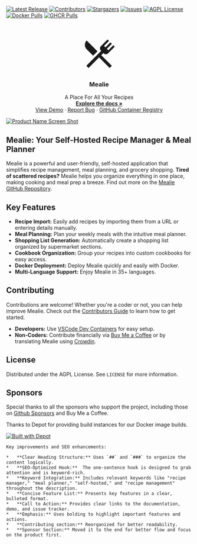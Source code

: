 [![Latest Release][latest-release-shield]][latest-release-url]
[![Contributors][contributors-shield]][contributors-url]
[![Stargazers][stars-shield]][stars-url]
[![Issues][issues-shield]][issues-url]
[![AGPL License][license-shield]][license-url]
[![Docker Pulls][docker-pull]][docker-url]
[![GHCR Pulls][ghcr-pulls]][ghcr-url]

<!-- PROJECT LOGO -->
<br />
<p align="center">
  <a href="https://github.com/mealie-recipes/mealie">
<svg style="width:100px;height:100px" viewBox="0 0 24 24">
    <path fill="currentColor" d="M8.1,13.34L3.91,9.16C2.35,7.59 2.35,5.06 3.91,3.5L10.93,10.5L8.1,13.34M13.41,13L20.29,19.88L18.88,21.29L12,14.41L5.12,21.29L3.71,19.88L13.36,10.22L13.16,10C12.38,9.23 12.38,7.97 13.16,7.19L17.5,2.82L18.43,3.74L15.19,7L16.15,7.94L19.39,4.69L20.31,5.61L17.06,8.85L18,9.81L21.26,6.56L22.18,7.5L17.81,11.84C17.03,12.62 15.77,12.62 15,11.84L14.78,11.64L13.41,13Z" />
</svg>
  </a>

  <h3 align="center">Mealie</h3>

  <p align="center">
    A Place For All Your Recipes
    <br />
    <a href="https://docs.mealie.io/"><strong>Explore the docs »</strong></a>
  <a href="https://github.com/mealie-recipes/mealie">
  </a>
    <br />
    <a href="https://demo.mealie.io/">View Demo</a>
    ·
    <a href="https://github.com/mealie-recipes/mealie/issues">Report Bug</a>
    ·
    <a href="https://github.com/mealie-recipes/mealie/pkgs/container/mealie">GitHub Container Registry</a>
</p>

[![Product Name Screen Shot][product-screenshot]](https://docs.mealie.io)

## Mealie: Your Self-Hosted Recipe Manager & Meal Planner

Mealie is a powerful and user-friendly, self-hosted application that simplifies recipe management, meal planning, and grocery shopping.  **Tired of scattered recipes?**  Mealie helps you organize everything in one place, making cooking and meal prep a breeze.  Find out more on the [Mealie GitHub Repository](https://github.com/mealie-recipes/mealie).

## Key Features

*   **Recipe Import:** Easily add recipes by importing them from a URL or entering details manually.
*   **Meal Planning:** Plan your weekly meals with the intuitive meal planner.
*   **Shopping List Generation:** Automatically create a shopping list organized by supermarket sections.
*   **Cookbook Organization:** Group your recipes into custom cookbooks for easy access.
*   **Docker Deployment:** Deploy Mealie quickly and easily with Docker.
*   **Multi-Language Support:**  Enjoy Mealie in 35+ languages.

## Contributing

Contributions are welcome! Whether you're a coder or not, you can help improve Mealie.  Check out the [Contributors Guide](https://nightly.mealie.io/contributors/developers-guide/code-contributions/) to learn how to get started.

*   **Developers:**  Use [VSCode Dev Containers](https://code.visualstudio.com/docs/remote/containers) for easy setup.
*   **Non-Coders:** Contribute financially via <a href="https://www.buymeacoffee.com/haykot" target="_blank">Buy Me a Coffee</a> or by translating Mealie using [Crowdin](https://crowdin.com/project/mealie).

## License

Distributed under the AGPL License. See `LICENSE` for more information.

## Sponsors

Special thanks to all the sponsors who support the project, including those on [Github Sponsors](https://github.com/sponsors/hay-kot) and Buy Me a Coffee.

Thanks to Depot for providing build instances for our Docker image builds.

[![Built with Depot](https://depot.dev/badges/built-with-depot.svg)](https://depot.dev?utm_source=Mealie)

<!-- MARKDOWN LINKS & IMAGES -->
<!-- https://www.markdownguide.org/basic-syntax/#reference-style-links -->
[contributors-shield]: https://img.shields.io/github/contributors/mealie-recipes/mealie.svg?style=flat-square
[docker-pull]: https://img.shields.io/docker/pulls/hkotel/mealie?style=flat-square
[docker-url]: https://hub.docker.com/r/hkotel/mealie
[ghcr-pulls]: https://img.shields.io/badge/dynamic/json?url=https%3A%2F%2Fipitio.github.io%2Fbackage%2Fmealie-recipes%2Fmealie%2Fmealie.json&query=%24.downloads&style=flat-square&label=ghcr%20pulls
[ghcr-url]: https://github.com/mealie-recipes/mealie/pkgs/container/mealie
[contributors-url]: https://github.com/mealie-recipes/mealie/graphs/contributors
[stars-shield]: https://img.shields.io/github/stars/mealie-recipes/mealie.svg?style=flat-square
[stars-url]: https://github.com/mealie-recipes/mealie/stargazers
[issues-shield]: https://img.shields.io/github/issues/mealie-recipes/mealie.svg?style=flat-square
[issues-url]: https://github.com/mealie-recipes/mealie/issues
[latest-release-shield]: https://img.shields.io/github/v/release/mealie-recipes/mealie?style=flat-square&label=latest%20release
[latest-release-url]: https://github.com/mealie-recipes/mealie/releases
[license-shield]: https://img.shields.io/github/license/mealie-recipes/mealie.svg?style=flat-square
[license-url]: https://github.com/mealie-recipes/mealie/blob/mealie-next/LICENSE
[linkedin-shield]: https://img.shields.io/badge/-LinkedIn-black.svg?style=flat-square&logo=linkedin&colorB=555
[linkedin-url]: https://linkedin.com/in/hay-kot
[product-screenshot]: docs/docs/assets/img/home_screenshot.png
```
Key improvements and SEO enhancements:

*   **Clear Heading Structure:** Uses `##` and `###` to organize the content logically.
*   **SEO-Optimized Hook:**  The one-sentence hook is designed to grab attention and is keyword-rich.
*   **Keyword Integration:** Includes relevant keywords like "recipe manager," "meal planner," "self-hosted," and "recipe management" throughout the description.
*   **Concise Feature List:** Presents key features in a clear, bulleted format.
*   **Call to Action:** Provides clear links to the documentation, demo, and issue tracker.
*   **Emphasis:** Uses bolding to highlight important features and actions.
*   **Contributing section:** Reorganized for better readability.
*   **Sponsor Section:** Moved it to the end for better flow and focus on the product first.